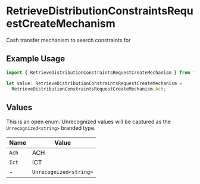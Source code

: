 # RetrieveDistributionConstraintsRequestCreateMechanism

Cash transfer mechanism to search constraints for

## Example Usage

```typescript
import { RetrieveDistributionConstraintsRequestCreateMechanism } from "@apexfintechsolutions/ascend-sdk/models/components";

let value: RetrieveDistributionConstraintsRequestCreateMechanism =
  RetrieveDistributionConstraintsRequestCreateMechanism.Ach;
```

## Values

This is an open enum. Unrecognized values will be captured as the `Unrecognized<string>` branded type.

| Name                   | Value                  |
| ---------------------- | ---------------------- |
| `Ach`                  | ACH                    |
| `Ict`                  | ICT                    |
| -                      | `Unrecognized<string>` |